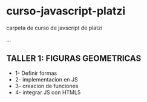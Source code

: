 # curso-javascript-platzi
carpeta de curso de javscript de platzi

...
##  TALLER 1: FIGURAS GEOMETRICAS

-   1-  Definir formas
-   2-  implementacion en JS
-   3-  creacion de funciones
-   4-  integrar JS con HTML5

